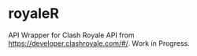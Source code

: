 # royaleR
API Wrapper for Clash Royale API from https://developer.clashroyale.com/#/.  Work in Progress.
